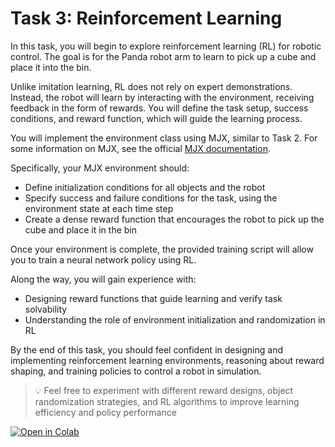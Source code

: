 # Task 3: Reinforcement Learning
In this task, you will begin to explore reinforcement learning (RL) for robotic control. The goal is for the Panda robot arm to learn to pick up a cube and place it into the bin.

Unlike imitation learning, RL does not rely on expert demonstrations. Instead, the robot will learn by interacting with the environment, receiving feedback in the form of rewards. You will define the task setup, success conditions, and reward function, which will guide the learning process.

You will implement the environment class using MJX, similar to Task 2. For some information on MJX, see the official [MJX documentation](https://mujoco.readthedocs.io/en/stable/mjx.html).

Specifically, your MJX environment should:
- Define initialization conditions for all objects and the robot 
- Specify success and failure conditions for the task, using the environment state at each time step
- Create a dense reward function that encourages the robot to pick up the cube and place it in the bin

Once your environment is complete, the provided training script will allow you to train a neural network policy using RL.

Along the way, you will gain experience with:
- Designing reward functions that guide learning and verify task solvability
- Understanding the role of environment initialization and randomization in RL


By the end of this task, you should feel confident in designing and implementing reinforcement learning environments, reasoning about reward shaping, and training policies to control a robot in simulation.

>💡 Feel free to experiment with different reward designs, object randomization strategies, and RL algorithms to improve learning efficiency and policy performance

[![Open in Colab](https://colab.research.google.com/assets/colab-badge.svg)](https://colab.research.google.com/github/triton-droids/simulation/blob/onboarding/task3/reinforcement_learning.ipynb?copy=true)
